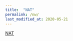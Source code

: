 ```yaml
---
title:  "NAT"
permalink: /nw/
last_modified_at: 2020-05-21
---
```


[NAT](https://itragdoll.tistory.com/5)
